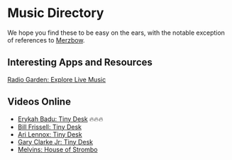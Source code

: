 # Music Directory

We hope you find these to be easy on the ears, with the notable exception
of references to [Merzbow](https://en.wikipedia.org/wiki/Merzbow).

## Interesting Apps and Resources

[Radio Garden: Explore Live Music](http://radio.garden/)

## Videos Online

- [Erykah Badu: Tiny Desk](https://www.youtube.com/watch?v=4cfmEgpOOZk) 🔥🔥🔥
- [Bill Frissell: Tiny Desk](https://www.youtube.com/watch?v=NO-1Euq2RBk)
- [Ari Lennox: Tiny Desk](https://www.youtube.com/watch?v=D7Ti9DRLZEU)
- [Gary Clarke Jr: Tiny Desk](https://www.youtube.com/watch?v=SjFo6l4c-oc)
- [Melvins: House of Strombo](https://www.youtube.com/watch?v=WvSVXrkSfr4)
